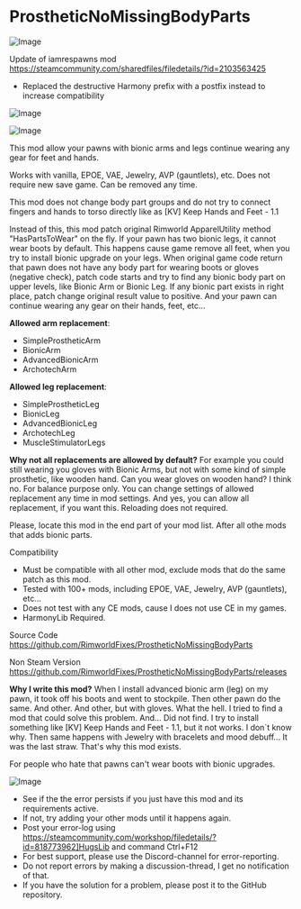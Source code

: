 # ProstheticNoMissingBodyParts

![Image](https://i.imgur.com/buuPQel.png)

Update of iamrespawns mod
https://steamcommunity.com/sharedfiles/filedetails/?id=2103563425

- Replaced the destructive Harmony prefix with a postfix instead to increase compatibility

![Image](https://i.imgur.com/pufA0kM.png)

	
![Image](https://i.imgur.com/Z4GOv8H.png)

This mod allow your pawns with bionic arms and legs continue wearing any gear for feet and hands.

Works with vanilla, EPOE, VAE, Jewelry, AVP (gauntlets), etc. Does not require new save game. Can be removed any time.

This mod does not change body part groups and do not try to connect fingers and hands to torso directly like as [KV] Keep Hands and Feet - 1.1

Instead of this, this mod patch original Rimworld ApparelUtility method "HasPartsToWear" on the fly. 
If your pawn has two bionic legs, it cannot wear boots by default. This happens cause game remove all feet, when you try to install bionic upgrade on your legs.
When original game code return that pawn does not have any body part for wearing boots or gloves (negative check), patch code starts and try to find any bionic body part on upper levels, like Bionic Arm or Bionic Leg. 
If any bionic part exists in right place, patch change original result value to positive. And your pawn can continue wearing any gear on their hands, feet, etc...

**Allowed arm replacement**:
- SimpleProstheticArm
- BionicArm
- AdvancedBionicArm
- ArchotechArm

**Allowed leg replacement**:
- SimpleProstheticLeg
- BionicLeg
- AdvancedBionicLeg
- ArchotechLeg
- MuscleStimulatorLegs

**Why not all replacements are allowed by default?**
For example you could still wearing you gloves with Bionic Arms, but not with some kind of simple prosthetic, like wooden hand. Can you wear gloves on wooden hand? I think no. For balance purpose only. You can change settings of allowed replacement any time in mod settings. And yes, you can allow all replacement, if you want this. Reloading does not required.

Please, locate this mod in the end part of your mod list. After all othe mods that adds bionic parts.

Compatibility
- Must be compatible with all other mod, exclude mods that do the same patch as this mod.
- Tested with 100+ mods, including EPOE, VAE, Jewelry, AVP (gauntlets), etc... 
- Does not test with any CE mods, cause I does not use CE in my games.
- HarmonyLib Required.

Source Code
https://github.com/RimworldFixes/ProstheticNoMissingBodyParts

Non Steam Version
https://github.com/RimworldFixes/ProstheticNoMissingBodyParts/releases

**Why I write this mod?**
When I install advanced bionic arm (leg) on my pawn, it took off his boots and went to stockpile. Then other pawn do the same. And other. And other, but with gloves. What the hell. I tried to find a mod that could solve this problem. And... Did not find. I try to install something like [KV] Keep Hands and Feet - 1.1, but it not works. I don`t know why.
Then same happens with Jewelry with bracelets and mood debuff... It was the last straw. That's why this mod exists.

For people who hate that pawns can't wear boots with bionic upgrades.

![Image](https://i.imgur.com/PwoNOj4.png)



-  See if the the error persists if you just have this mod and its requirements active.
-  If not, try adding your other mods until it happens again.
-  Post your error-log using https://steamcommunity.com/workshop/filedetails/?id=818773962]HugsLib and command Ctrl+F12
-  For best support, please use the Discord-channel for error-reporting.
-  Do not report errors by making a discussion-thread, I get no notification of that.
-  If you have the solution for a problem, please post it to the GitHub repository.


